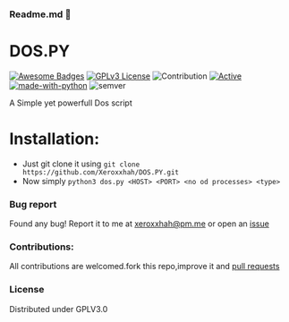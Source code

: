 ### Readme.md 👋
# DOS.PY
[![Awesome Badges](https://img.shields.io/badge/badges-awesome-green.svg)](https://github.com/Justaus3r/Penta)
[![GPLv3 License](https://img.shields.io/badge/License-GPL%20v3-yellow.svg)](https://opensource.org/licenses/)
![Contribution](https://img.shields.io/badge/Contributions-Welcome-<brightgreen>)
[![Active](http://img.shields.io/badge/Status-Active-green.svg)](https://github.com/Justaus3r)
[![made-with-python](https://img.shields.io/badge/Made%20with-Python-1f425f.svg)](https://www.python.org/)
![semver](https://badgen.net/badge/Semantic-Version/2.0.1/purple)

A Simple yet powerfull Dos script

# Installation:
- Just git clone it using ```git clone https://github.com/Xeroxxhah/DOS.PY.git```
- Now simply ```python3 dos.py <HOST> <PORT> <no od processes> <type>``` 
### Bug report
Found any bug!
Report it to me at xeroxxhah@pm.me
or open an [issue](https://github.com/Xeroxxhah/DOS.PY/issues)
### Contributions:
All contributions are welcomed.fork this repo,improve it and [pull requests](https://github.com/Xeroxxhah/W3b3num/pulls)
### License
Distributed under GPLV3.0
